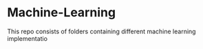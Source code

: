 # Machine-Learning
This repo consists of folders containing different machine learning implementatio

